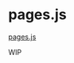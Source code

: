 pages.js
========

[pages.js]

WIP

[pages.js]: https://github.com/wq/wq.app/blob/master/js/pages.js
